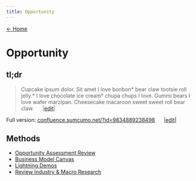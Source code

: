 ```yaml
---
title: Opportunity
---
```


[← Home](/)

# Opportunity

## tl;dr

> Cupcake ipsum dolor. Sit amet I love bonbon* bear claw tootsie roll jelly.* I love chocolate ice cream* chupa chups I love. Gummi bears I love wafer marzipan. Cheesecake macaroon sweet sweet roll bear claw.  &nbsp;&nbsp;&nbsp;&nbsp; |[edit](#)|

Full version: [confluence.sumcumo.net/?id=9834889238498](#) &nbsp;&nbsp;&nbsp;&nbsp; |[edit](#)|

## Methods

- [Opportunity Assessment Review](#)
- [Business Model Canvas](#)
- [Lightning Demos](#)
- [Review Industry & Macro Research](#)
